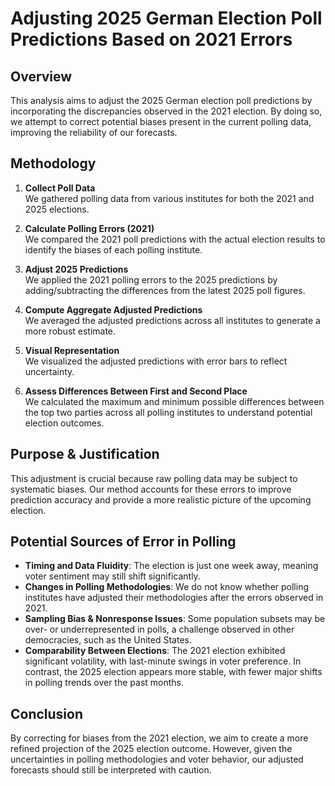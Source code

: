 # Adjusting 2025 German Election Poll Predictions Based on 2021 Errors

## Overview

This analysis aims to adjust the 2025 German election poll predictions by incorporating the discrepancies observed in the 2021 election. By doing so, we attempt to correct potential biases present in the current polling data, improving the reliability of our forecasts.

## Methodology

1. **Collect Poll Data**  
   We gathered polling data from various institutes for both the 2021 and 2025 elections.

2. **Calculate Polling Errors (2021)**  
   We compared the 2021 poll predictions with the actual election results to identify the biases of each polling institute.

3. **Adjust 2025 Predictions**  
   We applied the 2021 polling errors to the 2025 predictions by adding/subtracting the differences from the latest 2025 poll figures.

4. **Compute Aggregate Adjusted Predictions**  
   We averaged the adjusted predictions across all institutes to generate a more robust estimate.

5. **Visual Representation**  
   We visualized the adjusted predictions with error bars to reflect uncertainty.

6. **Assess Differences Between First and Second Place**  
   We calculated the maximum and minimum possible differences between the top two parties across all polling institutes to understand potential election outcomes.

## Purpose & Justification

This adjustment is crucial because raw polling data may be subject to systematic biases. Our method accounts for these errors to improve prediction accuracy and provide a more realistic picture of the upcoming election.

## Potential Sources of Error in Polling

- **Timing and Data Fluidity**: The election is just one week away, meaning voter sentiment may still shift significantly.
- **Changes in Polling Methodologies**: We do not know whether polling institutes have adjusted their methodologies after the errors observed in 2021.
- **Sampling Bias & Nonresponse Issues**: Some population subsets may be over- or underrepresented in polls, a challenge observed in other democracies, such as the United States.
- **Comparability Between Elections**: The 2021 election exhibited significant volatility, with last-minute swings in voter preference. In contrast, the 2025 election appears more stable, with fewer major shifts in polling trends over the past months.

## Conclusion

By correcting for biases from the 2021 election, we aim to create a more refined projection of the 2025 election outcome. However, given the uncertainties in polling methodologies and voter behavior, our adjusted forecasts should still be interpreted with caution.
